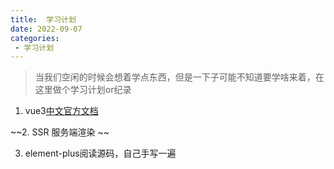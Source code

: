 ```yaml
---
title:  学习计划
date: 2022-09-07
categories: 
 - 学习计划
---
```

<Boxx type='tip' />

> 当我们空闲的时候会想着学点东西，但是一下子可能不知道要学啥来着，在这里做个学习计划or纪录


1. vue3[中文官方文档](https://cn.vuejs.org/guide/introduction.html)

~~2. SSR 服务端渲染 ~~

3. element-plus阅读源码，自己手写一遍